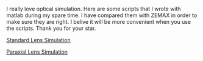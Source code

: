 
I really love optical simulation. Here are some scripts that I wrote with matlab during my spare time. I have compared them with ZEMAX in order to make sure they are right. I belive it will be more convenient when you use the scripts. Thank you for your star.

[Standard Lens Simulation](https://github.com/QuantummyKnight/StandardLensRayTracing)

[Paraxial Lens Simulation](https://github.com/QuantummyKnight/ParaxialLensRayTracing)